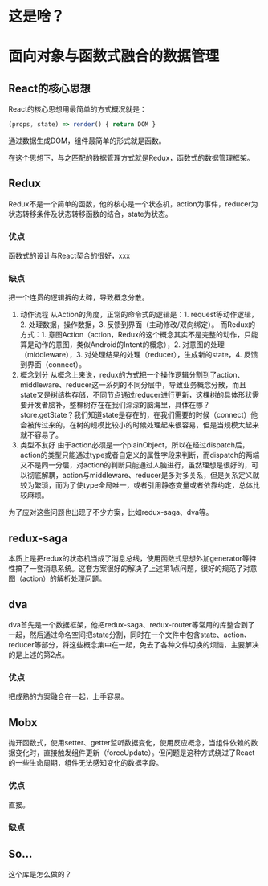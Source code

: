 # 这是啥？

# 面向对象与函数式融合的数据管理

## React的核心思想

React的核心思想用最简单的方式概况就是：
```javascript
(props, state) => render() { return DOM }
```
通过数据生成DOM，组件最简单的形式就是函数。

在这个思想下，与之匹配的数据管理方式就是Redux，函数式的数据管理框架。

## Redux

Redux不是一个简单的函数，他的核心是一个状态机，action为事件，reducer为状态转移条件及状态转移函数的结合，state为状态。

### 优点
函数式的设计与React契合的很好，xxx

### 缺点
把一个连贯的逻辑拆的太碎，导致概念分散。
1. 动作流程
从Action的角度，正常的命令式的逻辑是：1. request等动作逻辑，2. 处理数据，操作数据，3. 反馈到界面（主动修改/双向绑定）。
而Redux的方式：1. 意图Action（action，Redux的这个概念其实不是完整的动作，只能算是动作的意图，类似Android的Intent的概念），2. 对意图的处理（middleware），3. 对处理结果的处理（reducer），生成新的state，4. 反馈到界面（connect）。
2. 概念划分
从概念上来说，redux的方式把一个操作逻辑分割到了action、middleware、reducer这一系列的不同分层中，导致业务概念分散，而且state又是树结构存储，不同节点通过reducer进行更新，这棵树的具体形状需要开发者脑补，整棵树存在在我们深深的脑海里，具体在哪？store.getState？我们知道state是存在的，在我们需要的时候（connect）他会被传过来的，在树的规模比较小的时候处理起来很容易，但是当规模大起来就不容易了。
3. 类型不友好
由于action必须是一个plainObject，所以在经过dispatch后，action的类型只能通过type或者自定义的属性字段来判断，而dispatch的两端又不是同一分层，对action的判断只能通过人脑进行，虽然理想是很好的，可以彻底解耦，action与middleware、reducer是多对多关系，但是关系定义就较为繁琐，而为了使type全局唯一，或者引用静态变量或者依靠约定，总体比较麻烦。

为了应对这些问题也出现了不少方案，比如redux-saga、dva等。

## redux-saga
本质上是把redux的状态机当成了消息总线，使用函数式思想外加generator等特性搞了一套消息系统。这套方案很好的解决了上述第1点问题，很好的规范了对意图（action）的解析处理问题。

## dva
dva首先是一个数据框架，他把redux-saga、redux-router等常用的库整合到了一起，然后通过命名空间把state分割，同时在一个文件中包含state、action、reducer等部分，将这些概念集中在一起，免去了各种文件切换的烦恼，主要解决的是上述的第2点。

### 优点
把成熟的方案融合在一起，上手容易。

## Mobx
抛开函数式，使用setter、getter监听数据变化，使用反应概念，当组件依赖的数据变化时，直接触发组件更新（forceUpdate）。但问题是这种方式绕过了React的一些生命周期，组件无法感知变化的数据字段。

### 优点
直接。

### 缺点

## So...
这个库是怎么做的？
